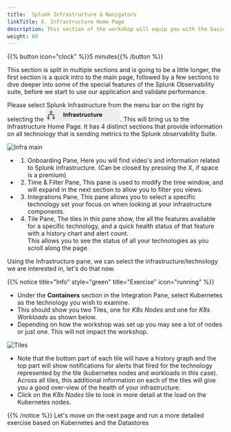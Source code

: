 ```yaml
---
title:  Splunk Infrastructure & Navigators
linkTitle: 6. Infrastructure Home Page
description: This section of the workshop will equip you with the basic understanding of the Kubernetes and Database Navigators in the infrastructure section.
weight: 60
---
```


{{% button icon="clock" %}}5 minutes{{% /button %}}

This section is split in multiple sections and is going to be a little longer, the first section is a quick intro to the main page, followed by a few sections to dive deeper into some of the special features of the Splunk Observability suite, before we start to use our application and validate performance.

Please select Splunk Infrastructure from the menu bar on the right by selecting the ![Infra-monitoring](../images/inframon-icon.png?classes=inline&height=25px). This will bring us to the Infrastructure Home Page. It has 4 distinct sections that provide information on all technology that is sending metrics to the Splunk observability Suite.

![Infra main](../images/infrastructure-main.png?width=40vw)

* 1. Onboarding Pane, Here you will find video's and information related to Splunk Infrastructure. (Can be closed by pressing the X, if space is a premium)
* 2. Time & Filter Pane, This pane is used to modify the time window, and will expand in the next section to allow you to filter you views.
* 3. Integrations Pane, This pane allows you to select a specific technology set your focus on when looking at your infrastructure components.
* 4. Tile Pane, The tiles in this pane show, the all the features available for a specific technology, and a quick health status of that feature  with a history chart and alert count.  
     This allows you to see the status of all your technologies as you scroll along the page.

Using the Infrastructure pane, we can select the infrastructure/technology we are interested in, let's do that now.

{{% notice title="Info" style="green" title="Exercise" icon="running" %}}

* Under the **Containers** section in the Integration Pane, select Kubernetes as the technology you wish to examine.
* This should show you two Tiles, one for *K8s Nodes* and one for *K8s Workloads* as shown below.
* Depending on how the workshop was set up you may see a lot of nodes or just one. This will not impact the workshop.

![Tiles](../images/kubernetes-tiles.png?width=20vw)

* Note that the bottom part of each tile will have a history graph and  the top part will show notifications for alerts that fired for the technology represented by the tile (kubernetes nodes and workloads in this case).  
  Across all tiles, this additional information on each of the tiles will give you a good over-view of the health of your infrastructure.
* Click on the *K8s Nodes* tile to look in more detail at the load on the Kubernetes nodes.

{{% /notice %}}
Let's move on  the next page and run a more detailed exercise based on Kubernetes and the Datastores

